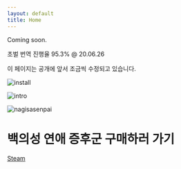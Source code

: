 ```yaml
---
layout: default
title: Home
---
```


Coming soon.


초벌 번역 진행율 95.3% @ 20.06.26


이 페이지는 공개에 앞서 조금씩 수정되고 있습니다.

![install](/public/installersc.png)

![intro](/public/introsc.png)

![nagisasenpai](/public/nagisasenpai.png)


백의성 연애 증후군 구매하러 가기
=============

[Steam](https://store.steampowered.com/app/1023690/Nurse_Love_Syndrome/)

